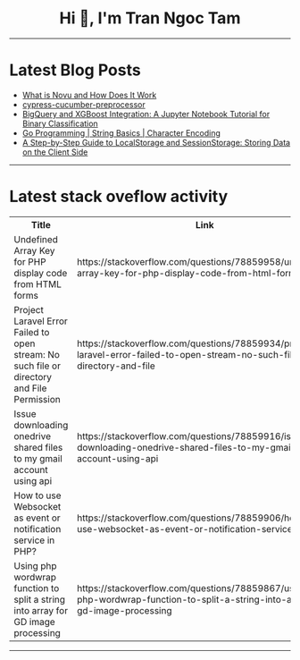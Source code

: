 <h1 align="center">Hi 👋, I'm Tran Ngoc Tam</h1>

---

# Latest Blog Posts 
<!-- BLOG-POST-LIST:START -->
- [What is Novu and How Does It Work](https://dev.to/thekarlesi/what-is-novu-and-how-does-it-work-55km)
- [cypress-cucumber-preprocessor](https://dev.to/dennischeung/cypress-cucumber-preprocessor-10l)
- [BigQuery and XGBoost Integration: A Jupyter Notebook Tutorial for Binary Classification](https://dev.to/suzuki0430/bigquery-and-xgboost-integration-a-jupyter-notebook-tutorial-for-binary-classification-1ocb)
- [Go Programming | String Basics | Character Encoding](https://dev.to/labex/go-programming-string-basics-character-encoding-1i01)
- [A Step-by-Step Guide to LocalStorage and SessionStorage: Storing Data on the Client Side](https://dev.to/srijan_karki/a-step-by-step-guide-to-localstorage-and-sessionstorage-storing-data-on-the-client-side-2kjl)
<!-- BLOG-POST-LIST:END -->

---

# Latest stack oveflow activity
<table>
  <tr><th>Title</th><th>Link</th></tr>
  <!-- STACKOVERFLOW:START --><tr><td>Undefined Array Key for PHP display code from HTML forms</td><td>https://stackoverflow.com/questions/78859958/undefined-array-key-for-php-display-code-from-html-forms</td></tr><tr><td>Project Laravel Error Failed to open stream: No such file or directory and File Permission</td><td>https://stackoverflow.com/questions/78859934/project-laravel-error-failed-to-open-stream-no-such-file-or-directory-and-file</td></tr><tr><td>Issue downloading onedrive shared files to my gmail account using api</td><td>https://stackoverflow.com/questions/78859916/issue-downloading-onedrive-shared-files-to-my-gmail-account-using-api</td></tr><tr><td>How to use Websocket as event or notification service in PHP?</td><td>https://stackoverflow.com/questions/78859906/how-to-use-websocket-as-event-or-notification-service-in-php</td></tr><tr><td>Using php wordwrap function to split a string into array for GD image processing</td><td>https://stackoverflow.com/questions/78859867/using-php-wordwrap-function-to-split-a-string-into-array-for-gd-image-processing</td></tr><!-- STACKOVERFLOW:END -->
</table>

---


